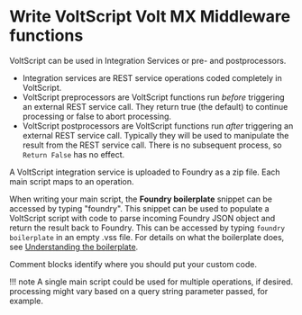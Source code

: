 # Write VoltScript Volt MX Middleware functions

VoltScript can be used in Integration Services or pre- and postprocessors.

- Integration services are REST service operations coded completely in VoltScript.
- VoltScript preprocessors are VoltScript functions run *before* triggering an external REST service call. They return true (the default) to continue processing or false to abort processing.
- VoltScript postprocessors are VoltScript functions run *after* triggering an external REST service call. Typically they will be used to manipulate the result from the REST service call. There is no subsequent process, so `Return False` has no effect.

A VoltScript integration service is uploaded to Foundry as a zip file. Each main script maps to an operation.

When writing your main script, the **Foundry boilerplate** snippet can be accessed by typing "foundry". This snippet can be used to populate a VoltScript script with code to parse incoming Foundry JSON object and return the result back to Foundry. This can be accessed by typing `foundry boilerplate` in an empty .vss file. For details on what the boilerplate does, see [Understanding the boilerplate](../topicguides/boilerplate.md).

Comment blocks identify where you should put your custom code.

!!! note
    A single main script could be used for multiple operations, if desired. processing might vary based on a query string parameter passed, for example.